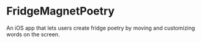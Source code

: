 # FridgeMagnetPoetry
An iOS app that lets users create fridge poetry by moving and customizing words on the screen.
